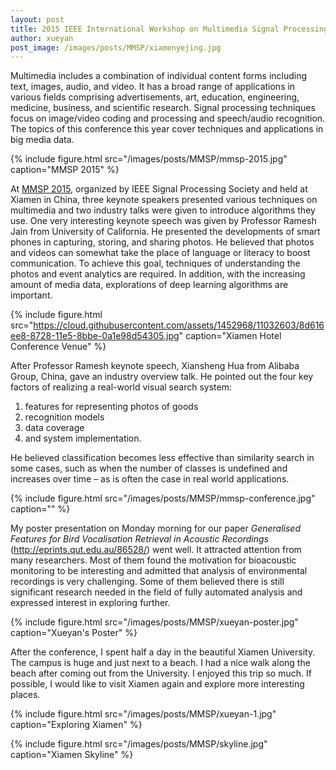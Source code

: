```yaml
---
layout: post
title: 2015 IEEE International Workshop on Multimedia Signal Processing
author: xueyan
post_image: /images/posts/MMSP/xiamenyejing.jpg
---
```



Multimedia includes a combination of individual content forms including text, images, audio, and video. It has a broad range of applications in various fields comprising advertisements, art, education, engineering, medicine, business, and scientific research. Signal processing techniques focus on image/video coding and processing and speech/audio recognition. The topics of this conference this year cover techniques and applications in big media data. 


{% include figure.html src="/images/posts/MMSP/mmsp-2015.jpg" caption="MMSP 2015" %}



At [MMSP 2015](http://www.mmsp2015.org/), organized by IEEE Signal Processing Society and held at Xiamen in China, three keynote speakers presented various techniques on multimedia and two industry talks were given to introduce algorithms they use.  One very interesting keynote speech was given by Professor Ramesh Jain from University of California. He presented the developments of smart phones in capturing, storing, and sharing photos. He believed that photos and videos can somewhat take the place of language or literacy to boost communication. To achieve this goal, techniques of understanding the photos and event analytics are required. In addition, with the increasing amount of media data, explorations of deep learning algorithms are important. 

{% include figure.html src="https://cloud.githubusercontent.com/assets/1452968/11032603/8d616ee8-8728-11e5-8bbe-0a1e98d54305.jpg" caption="Xiamen Hotel Conference Venue" %}

After Professor Ramesh keynote speech, Xiansheng Hua from Alibaba Group, China, gave an industry overview talk. He pointed out the four key factors of realizing a real-world visual search system:

1.	features for representing photos of goods
2.	recognition models
3.	data coverage
4.	and system implementation.

He believed classification becomes less effective than similarity search in some cases, such as when the number of classes is undefined and increases over time – as is often the case in real world applications.  

{% include figure.html src="/images/posts/MMSP/mmsp-conference.jpg" caption="" %}

My poster presentation on Monday morning for our paper _Generalised Features for Bird Vocalisation Retrieval in Acoustic Recordings_ (http://eprints.qut.edu.au/86528/) went well. It attracted attention from many researchers. Most of them found the motivation for bioacoustic monitoring to be interesting and admitted that analysis of environmental recordings is very challenging. Some of them believed there is still significant research needed in the field of fully automated analysis and expressed interest in exploring further. 

{% include figure.html src="/images/posts/MMSP/xueyan-poster.jpg" caption="Xueyan's Poster" %}



After the conference, I spent half a day in the beautiful Xiamen University. The campus is huge and just next to a beach. I had a nice walk along the beach after coming out from the University. I enjoyed this trip so much. If possible, I would like to visit Xiamen again and explore more interesting places. 

{% include figure.html src="/images/posts/MMSP/xueyan-1.jpg" caption="Exploring Xiamen" %}

{% include figure.html src="/images/posts/MMSP/skyline.jpg" caption="Xiamen Skyline" %}

